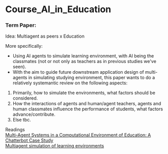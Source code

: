 # Course_AI_in_Education


### Term Paper:  

Idea: Multiagent as peers x Education

More specifically:  
- Using AI agents to simulate learning environment, with AI being the classmates (not or not only as teachers as in previous studies we've seen).  
- With the aim to guide future downstream application design of multi-agents in simulating studying environment, this paper wants to do a relatively systemantic review on the following aspects:
1. Primarily, how to simulate the environments, what factors should be considered.
2. How the interactions of agents and human/agent teachers, agents and human classmates influence the performance of students, what factors advance/contribute.
3. Else tbc.


Readings <br>
[Multi-Agent Systems in a Computational Environment of Education:
A Chatterbot Case Study](https://infonomics-society.org/wp-content/uploads/iji/published-papers/volume-3-2010/Multi-Agent-Systems-in-a-Computational-Environment-of-Education-A-Chatterbot-Case-Study.pdf)  
[Multiagent simulation of learning environments](https://dl.acm.org/doi/abs/10.1145/1082473.1082617)  

